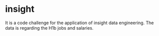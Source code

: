 # insight
It is a code challenge for the application of insight data engineering.
The data is regarding the H1b jobs and salaries. 

